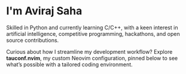 




# I'm Aviraj Saha

Skilled in Python and currently learning C/C++, with a keen interest in artificial intelligence, competitive programming, hackathons, and open source contributions.

Curious about how I streamline my development workflow? Explore **tauconf.nvim**, my custom Neovim configuration, pinned below to see what’s possible with a tailored coding environment.
